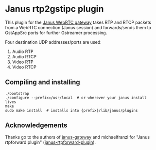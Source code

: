 # Janus rtp2gstipc plugin

This plugin for the [Janus WebRTC gateway](https://github.com/meetecho/janus-gateway) takes RTP and RTCP packets from a WebRTC connection (Janus session) and forwards/sends them to GstAppSrc ports for further Gstreamer processing.

Four destination UDP addresses/ports are used:

1. Audio RTP
2. Audio RTCP
3. Video RTP
4. Video RTCP


## Compiling and installing

````shell
./bootstrap
./configure --prefix=/usr/local  # or wherever your janus install lives
make
sudo make install  # installs into {prefix}/lib/janus/plugins
````

## Acknowledgements

Thanks go to the authors of [janus-gateway](https://github.com/meetecho/janus-gateway) and michaelfranzl for "Janus rtpforward plugin" ([janus-rtpforward-plugin](https://github.com/michaelfranzl/janus-rtpforward-plugin)).

